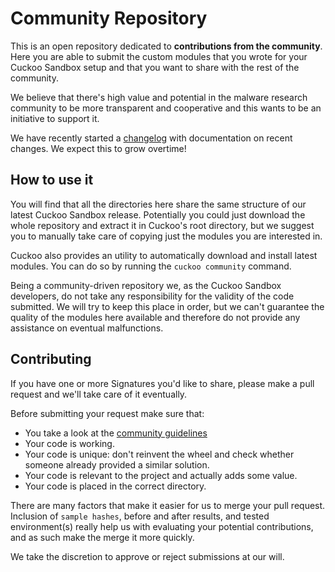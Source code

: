 Community Repository
====================

This is an open repository dedicated to **contributions from the community**.
Here you are able to submit the custom modules that you wrote for your Cuckoo
Sandbox setup and that you want to share with the rest of the community.

We believe that there's high value and potential in the malware research
community to be more transparent and cooperative and this wants to be an
initiative to support it.

We have recently started a [changelog](CHANGELOG.md) with documentation on
recent changes. We expect this to grow overtime!

How to use it
-------------

You will find that all the directories here share the same structure of our
latest Cuckoo Sandbox release. Potentially you could just download the whole
repository and extract it in Cuckoo's root directory, but we suggest you to
manually take care of copying just the modules you are interested in.

Cuckoo also provides an utility to automatically download and install
latest modules. You can do so by running the `cuckoo community` command.

Being a community-driven repository we, as the Cuckoo Sandbox developers,
do not take any responsibility for the validity of the code submitted.
We will try to keep this place in order, but we can't guarantee the
quality of the modules here available and therefore do not provide any
assistance on eventual malfunctions.

Contributing
------------

If you have one or more Signatures you'd like to share, please make a pull
request and we'll take care of it eventually.

Before submitting your request make sure that:
* You take a look at the [community guidelines](https://cuckoo.sh/docs/introduction/community.html)
* Your code is working.
* Your code is unique: don't reinvent the wheel and check whether someone already provided a similar solution.
* Your code is relevant to the project and actually adds some value.
* Your code is placed in the correct directory.

There are many factors that make it easier for us to merge your pull request.
Inclusion of `sample hashes`, before and after results, and tested
environment(s) really help us with evaluating your potential contributions,
and as such make the merge it more quickly.

We take the discretion to approve or reject submissions at our will.
